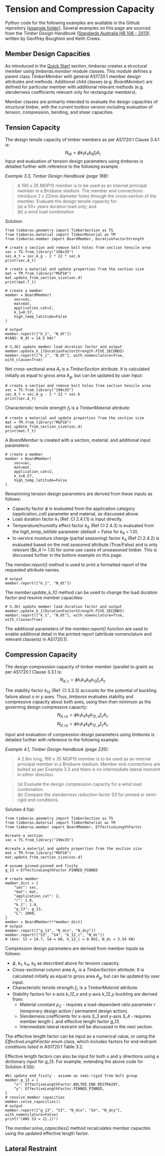 
# Tension and Compression Capacity

Python code for the following examples are available in the Github repository [[example folder]](https://github.com/Folded-Structures-Lab/timber-as/tree/main/examples/tutorial_3.py). Several examples on this page are sourced from the *Timber Design Handbook* ([Standards Australia HB 108 - 2013](https://infostore.saiglobal.com/en-us/standards/sa-hb-108-2013-119982_saig_as_as_251451/)), written by Geoffrey Boughton and Keith Crews.


## Member Design Capacities

As introduced in the [Quick Start](tutorial-1.md) section, *timberas* creates a structural member using *timberas.member* module classes. This module defines a parent class *TimberMember* with general AS1720.1 member design attributes and methods. Additional child classes (e.g. *BoardMember*) are defined for particular member with additional relevant methods (e.g. slenderness coefficients relevant only for rectangular members).

Member classes are primarily intended to evaluate the design capacities of structural timber, with the current toolbox version including evaluation of tension, compression, bending, and shear capacities.


## Tension Capacity

The design tensile capacity of timber members as per AS1720.1 Clause 3.4.1 is:
$$
N_{dt} = \phi k_1 k_4 k_6 f_t A_t
$$
Input and evaluation of tension design parameters using *timberas* is detailed further with reference to the following example.

*Example 3.3, Timber Design Handbook (page 188)*:
> 
> A 190 x 35 MGP10 member is to be used as an internal principal member in a Brisbane stadium. The member end connections introduce 2 x 22mm diameter holes through the cross-section of the member. Evaluate the design tensile capacity for:  
> (a) a 50+ years duration load only; and  
> (b) a wind load combination

Solution: 
```
from timberas.geometry import TimberSection as TS
from timberas.material import TimberMaterial as TM
from timberas.member import BoardMember, DurationFactorStrength

# create a section and remove bolt holes from section tensile area
sec = TS.from_library("190x35")
sec.A_t = sec.A_g - 2 * 22 * sec.b
print(sec.A_t)

# create a material and update properties from the section size
mat = TM.from_library("MGP10")
mat.update_from_section_size(sec.d)
print(mat.f_t)

# create a member
member = BoardMember(
    sec=sec, 
    mat=mat, 
    application_cat=2, 
    k_1=0.57, 
    high_temp_latitude=False
)

# output
member.report(["k_1", "N_dt"])
#(ANS: N_dt = 14.5 kN)"

# 3.3b) update member load duration factor and output
member.update_k_1(DurationFactorStrength.FIVE_SECONDS)
member.report(["k_1", "N_dt"], with_nomenclature=True, with_clause=True)
```

Net cross-sectional area $A_t$ is a *TimberSection* attribute. It is calculated initially as equal to gross area $A_g$, but can be updated by user input:
```
# create a section and remove bolt holes from section tensile area
sec = TS.from_library("190x35")
sec.A_t = sec.A_g - 2 * 22 * sec.b
print(sec.A_t)
```
Characteristic tensile strength $f_t$ is a *TimberMaterial* attribute:
```
# create a material and update properties from the section size
mat = TM.from_library("MGP10")
mat.update_from_section_size(sec.d)
print(mat.f_t)
```
A *BoardMember* is created with a section, material, and additional input parameters:
```
# create a member
member = BoardMember(
    sec=sec, 
    mat=mat, 
    application_cat=2, 
    k_1=0.57, 
    high_temp_latitude=False
)
```
Remainining tension design parameters are derived from these inputs as follows:

- Capacity factor $\phi$ is evaluated from the application category (*application_cat*) parameter and material, as discussed above. 
- Load duration factor $k_1$ (Ref. Cl 2.4.1.1) is input directly. 
- Temperature/humidity effect factor $k_6$ (Ref Cl 2.4.3) is evaluated from the *high_temp_latitide* parameter (default = False for $k_6$ = 1.0),
- In-service moisture change (partial seasoning) factor $k_4$ (Ref Cl 2.4.2) is evaluated based on the $mat.seasoned$ attribute (True/False) and is only relevant ($k_4 != 1.0) for some use cases of unseasoned timber. This is discussed further in the bottom example on this page. 


The *member.report()* method is used to print a formatted report of the requested attribute names.
```
# output
member.report(["k_1", "N_dt"])
```

The *member.update_k_1()* method can be used to change the load duration factor and resolve member capacities:
```
# 3.3b) update member load duration factor and output
member.update_k_1(DurationFactorStrength.FIVE_SECONDS)
member.report(["k_1", "N_dt"], with_nomenclature=True, with_clause=True)
```
The additional parameters of the *member.report()* function are used to enable additional detail in the printed report (attribute nomenclature and relevant clause(s) in AS1720.1). 

## Compression Capacity

The design compression capacity of timber member (parallel to grain) as per AS1720.1 Clause 3.3.1 is:
$$
N_{d,c} = \phi k_1 k_4 k_6 k_{12} f_c A_c
$$

The stability factor $k_{12}$ (Ref. Cl 3.3.3) accounts for the potential of buckling failure about $x$ or $y$ axes. Thus, *timberas* evaluates stability and compressive capacity about both axes, using then then minimum as the governing design compressive capacity:
$$
N_{d,cx} = \phi k_1 k_4 k_6 k_{12,x} f_c A_c
$$
$$
N_{d,cy} = \phi k_1 k_4 k_6 k_{12,y} f_c A_c
$$

Input and evaluation of compression design parameters using *timberas* is detailed further with reference to the following example.


*Example 4.1, Timber Design Handbook (page 235)*:
> 
> A 2.8m long, 190 x 35 MGP10 member is to be used as an internal principal member in a Brisbane stadium. Member end connections are bolted as per Example 3.3 and there is no intermediate lateral restraint in either direction.   

> (a) Evaluate the design compression capacity for a wind load combination.  
> (b) Compare the slenderness reduction factor S3 for pinned or semi-rigid end conditions.

Solution 4.1(a): 
```
from timberas.geometry import TimberSection as TS
from timberas.material import TimberMaterial as TM
from timberas.member import BoardMember, EffectiveLengthFactor

#create a section
sec = TS.from_library("190x35")

#create a material and update properties from the section size
mat = TM.from_library("MGP10")
mat.update_from_section_size(sec.d)

# assume pinned-pinned end fixity
g_13 = EffectiveLengthFactor.PINNED_PINNED

# create member
member_dict = {
    "sec": sec,
    "mat": mat,
    "application_cat": 2,
    "r": 1.0,
    "k_1": 1.0,
    "g_13": g_13,
    "L": 2800,
}
member = BoardMember(**member_dict)
# output
member.report(["g_13", "N_dcx", "N_dcy"])
member.report(["S3", "S4", "k_12_c", "N_dc"])
# (Ans: S3 = 14.7, S4 = 80, k_12_c = 0.042, N_dc = 3.54 kN)
```

Compression design parameters are derived from member inputs as follows:

- $\phi$, $k_1$, $k_4$, $k_6$ as described above for tension capacity.
- Cross-sectional column area $A_c$ is a *TimberSection* attribute. It is calculated initially as equal to gross area $A_g$, but can be updated by user input.  
- Characteristic tensile strength $f_c$ is a *TimberMaterial* attribute.
-  Stability factors for x-axis *k_12_x* and y-axis *k_12_y* buckling are derived from:
    - Material constant $\rho_C$ - requires a load-dependent ratio parameter $r$ (temporary design action / permanent design action).
    - Slenderness coefficients for x-axis *S_3* and y-axis *S_4* - requires member length *L* and effective length factor *g_13*. 
    - Intermediate lateral restraint will be discussed in the next section.

The effective length factor can be input as a numerical value, or using the *EffectiveLengthFactor* enum class, which includes factors for end restraint conditions listed in AS1720.1 Table 3.2. 

Effective length factors can also be input for both x and y directions using a dictionary input for *g_13*. For example, extending the above code for Solution 4.1(b):
```
#b) update end fixity - assume as semi-rigid from bolt group
member.g_13 = {
    "x": EffectiveLengthFactor.BOLTED_END_RESTRAINT,
    "y": EffectiveLengthFactor.PINNED_PINNED,
}
# resolve member capacities
member.solve_capacities()
# output
member.report(["g_13", "S3", "N_dcx", "S4", "N_dcy"], with_nomenclature=False)
print("(ANS S3 = 11.1)")
```
The *member.solve_capacities()* method recalculates member capacites using the updated effective length factor. 


## Lateral Restraint